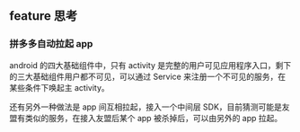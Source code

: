 ## feature 思考

### 拼多多自动拉起 app
android 的四大基础组件中，只有 activity 是完整的用户可见应用程序入口，剩下的三大基础组件用户都不可见，可以通过 Service 来注册一个不可见的服务，在某些条件下唤起主 activity。

还有另外一种做法是 app 间互相拉起，接入一个中间层 SDK，目前猜测可能是友盟有类似的服务，在接入友盟后某个 app 被杀掉后，可以由另外的 app 拉起。